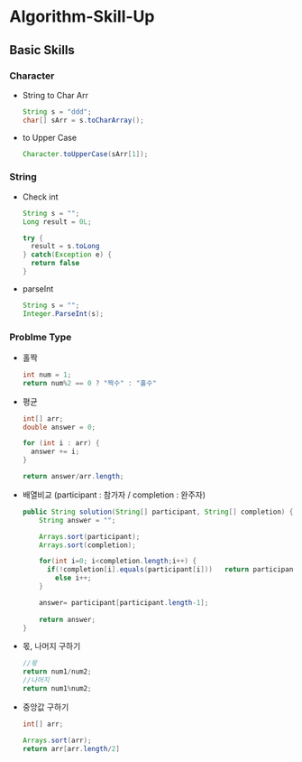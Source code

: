 # Algorithm-Skill-Up

## Basic Skills

### Character
- String to Char Arr
  ```java
  String s = "ddd";
  char[] sArr = s.toCharArray();
  ```
- to Upper Case
  ```java
  Character.toUpperCase(sArr[1]);
  ```

### String
- Check int
  ```java
  String s = "";
  Long result = 0L;
  
  try {
  	result = s.toLong
  } catch(Exception e) {
  	return false
  }
  ```
- parseInt
  ```java
  String s = "";
  Integer.ParseInt(s);
  ```

### Problme Type
- 홀짝
  ```java
  int num = 1;
  return num%2 == 0 ? "짝수" : "홀수"
  ```
- 평균
  ```java
  int[] arr;
  double answer = 0;
  
  for (int i : arr) {
    answer += i;
  }
  
  return answer/arr.length;
  ```
- 배열비교 (participant : 참가자 / completion : 완주자)
  ```java
  public String solution(String[] participant, String[] completion) {
      String answer = "";
  
      Arrays.sort(participant);
      Arrays.sort(completion);
  
      for(int i=0; i<completion.length;i++) {
      	if(!completion[i].equals(participant[i]))	return participant[i];
          else i++;
      }
  
      answer= participant[participant.length-1];
      
      return answer;
  }
  ```
- 몫, 나머지 구하기
  ```java
  //몫
  return num1/num2;
  //나머지
  return num1%num2;
  ```
- 중앙값 구하기
  ```java
  int[] arr;
  
  Arrays.sort(arr);
  return arr[arr.length/2]
  ```
